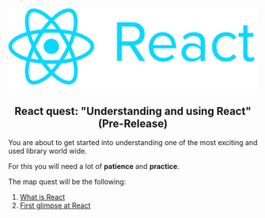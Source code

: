 <p align="center">
  <img src ="../img/react.png" />
</p>

<p align="center">
  <h2 align="center"> React quest: "Understanding and using React" (Pre-Release)</h2>
</p>

You are about to get started into understanding one of the most exciting and used library world wide.

For this you will need a lot of **patience** and **practice**.

The map quest will be the following:
1. [What is React](https://github.com/fluidtrends/carmel/tree/challenges-chunk/challenges/react/challenge1)
2. [First glimpse at React](https://github.com/fluidtrends/carmel/tree/challenges-chunk/challenges/react/challenge2)